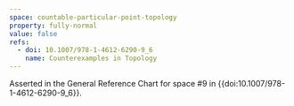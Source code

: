 ```yaml
---
space: countable-particular-point-topology
property: fully-normal
value: false
refs:
  - doi: 10.1007/978-1-4612-6290-9_6
    name: Counterexamples in Topology
---
```


Asserted in the General Reference Chart for space #9 in
{{doi:10.1007/978-1-4612-6290-9_6}}.
